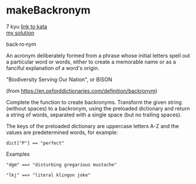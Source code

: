 # makeBackronym
7 kyu
[link to kata](https://www.codewars.com/kata/55805ab490c73741b7000064/train/javascript)
<br>
[my solution](./kata.js)

back·ro·nym

An acronym deliberately formed from a phrase whose initial letters spell out a particular word or words, either to create a memorable name or as a fanciful explanation of a word's origin.

"Biodiversity Serving Our Nation", or BISON

(from https://en.oxforddictionaries.com/definition/backronym)

Complete the function to create backronyms. Transform the given string (without spaces) to a backronym, using the preloaded dictionary and return a string of words, separated with a single space (but no trailing spaces).

The keys of the preloaded dictionary are uppercase letters A-Z and the values are predetermined words, for example:
```
dict["P"] == "perfect"
```
Examples
```
"dgm" ==> "disturbing gregarious mustache"

"lkj" ==> "literal klingon joke"
```